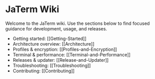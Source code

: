# JaTerm Wiki

Welcome to the JaTerm wiki. Use the sections below to find focused guidance for development, usage, and releases.

- Getting started: [[Getting-Started]]
- Architecture overview: [[Architecture]]
- Profiles & encryption: [[Profiles-and-Encryption]]
- Terminal & performance: [[Terminal-and-Performance]]
- Releases & updater: [[Release-and-Updater]]
- Troubleshooting: [[Troubleshooting]]
- Contributing: [[Contributing]]
